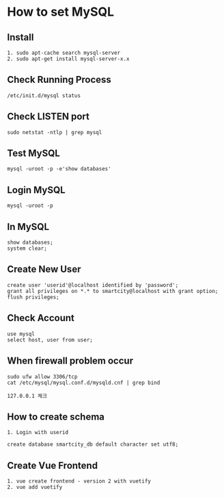 # How to set MySQL

## Install

```make
1. sudo apt-cache search mysql-server
2. sudo apt-get install mysql-server-x.x
```

## Check Running Process

```make
/etc/init.d/mysql status
```

## Check LISTEN port

```make
sudo netstat -ntlp | grep mysql
```

## Test MySQL

```make
mysql -uroot -p -e'show databases'
```

## Login MySQL

```make
mysql -uroot -p
```

## In MySQL

```make
show databases;
system clear;
```

## Create New User

```make
create user 'userid'@localhost identified by 'password';
grant all privileges on *.* to smartcity@localhost with grant option;
flush privileges;
```

## Check Account

```make
use mysql
select host, user from user;
```

## When firewall problem occur

```make
sudo ufw allow 3306/tcp
cat /etc/mysql/mysql.conf.d/mysqld.cnf | grep bind

127.0.0.1 체크
```

## How to create schema

```make
1. Login with userid

create database smartcity_db default character set utf8;
```

## Create Vue Frontend

```make
1. vue create frontend - version 2 with vuetify
2. vue add vuetify
```
